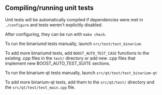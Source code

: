Compiling/running unit tests
------------------------------------

Unit tests will be automatically compiled if dependencies were met in `./configure`
and tests weren't explicitly disabled.

After configuring, they can be run with `make check`.

To run the binariumd tests manually, launch `src/test/test_binarium`.

To add more binariumd tests, add `BOOST_AUTO_TEST_CASE` functions to the existing
.cpp files in the `test/` directory or add new .cpp files that
implement new BOOST_AUTO_TEST_SUITE sections.

To run the binarium-qt tests manually, launch `src/qt/test/test_binarium-qt`

To add more binarium-qt tests, add them to the `src/qt/test/` directory and
the `src/qt/test/test_main.cpp` file.
